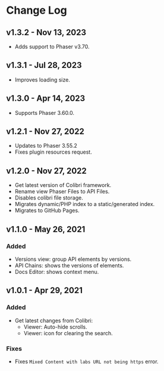 # Change Log

## v1.3.2 - Nov 13, 2023

* Adds support to Phaser v3.70.

## v1.3.1 - Jul 28, 2023

* Improves loading size.

## v1.3.0 - Apr 14, 2023

* Supports Phaser 3.60.0.

## v1.2.1 - Nov 27, 2022

* Updates to Phaser 3.55.2
* Fixes plugin resources request.

## v1.2.0 - Nov 27, 2022

* Get latest version of Colibri framework.
* Rename view Phaser Files to API Files.
* Disables colibri file storage.
* Migrates dynamic/PHP index to a static/generated index.
* Migrates to GitHub Pages.

## v1.1.0 - May 26, 2021

### Added

* Versions view: group API elements by versions.
* API Chains: shows the versions of elements.
* Docs Editor: shows context menu.

## v1.0.1 - Apr 29, 2021

### Added

* Get latest changes from Colibri:
    * Viewer: Auto-hide scrolls.
    * Viewer: icon for clearing the search.

### Fixes

* Fixes `Mixed Content with labs URL not being https` error.


